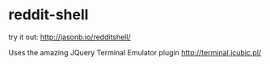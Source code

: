 # reddit-shell

try it out: http://jasonb.io/redditshell/

Uses the amazing JQuery Terminal Emulator plugin http://terminal.jcubic.pl/
